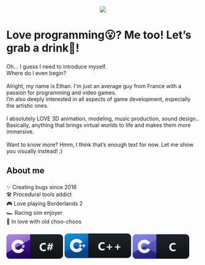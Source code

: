<div align="center">
  <img height="200" src="https://zupimages.net/up/24/51/uj3y.png"/>
</div>

###

<h1 align="left">Love programming😮​? Me too! Let’s grab a drink🍻​!</h1>

###

<p align="left">Oh... I guess I need to introduce myself.<br>Where do I even begin?<br><br>Alright, my name is Ethan. I'm just an average guy from France with a passion for programming and video games.<br>I’m also deeply interested in all aspects of game development, especially the artistic ones.<br><br>I absolutely LOVE 3D animation, modeling, music production, sound design..<br>Basically, anything that brings virtual worlds to life and makes them more immersive.<br><br>Want to know more? Hmm, I think that’s enough text for now. Let me show you visually instead! :)</p>

###

<h2 align="left">About me</h2>

###

<p align="left">✨ Creating bugs since 2016<br>🛠️​ Procedural tools addict<br>🎮​ Love playing Borderlands 2<br>🏎️​ Racing sim enjoyer<br>🚂​ In love with old choo-choos</p>

###

<p align="left">
  <a href="#"><img src="resources/badges/csharp.svg" alt="chsarp badge" style="vertical-align:top margin:6px 4px"></a>
  <a href="#"><img src="resources/badges/c++.svg" alt="c++ badge" style="vertical-align:top margin:6px 4px"></a>
  <a href="#"><img src="resources/badges/c.svg" alt="c badge" style="vertical-align:top margin:6px 4px"></a>
</p>

